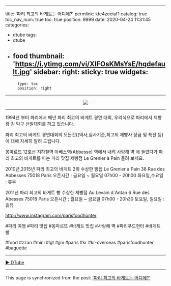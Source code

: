 
---
title: '파리 최고의 바게트는 어디에?'
permlink: kte4zoeiaf1
catalog: true
toc_nav_num: true
toc: true
position: 9999
date: 2020-04-24 11:31:45
categories:
- dtube
tags:
- dtube
- food
thumbnail: 'https://i.ytimg.com/vi/XlFOsKMsYsE/hqdefault.jpg'
sidebar:
    right:
        sticky: true
widgets:
    -
        type: toc
        position: right
---


<center><a href='https://d.tube/#!/v/parisfoodhunter/kte4zoeiaf1'><img src='https://i.ytimg.com/vi/XlFOsKMsYsE/hqdefault.jpg' ></a></center><hr>

1994년 부터 파리에서 매년 파리 최고의 바게트 경연 대회, 우리식으로 파리에서 제빵왕 김 탁구 선발대회를 하고 있습니다. 

파리 최고의 바게트 경연대회의 모든것((역사,심사기준,최고의 제빵사 상금 및 특전 등)에 대해 자세히 알려 드립니다. 

몽마르뜨 12호선 지하철역 아베스역(Abbesse) 역에서 내려 사랑해 벽 에 들렸다가 파리 최고의 바게트를 파는 파리 맛집 제빵점 Le Grenier à Pain 들려 보세요.

2010년,2015년 파리 최고의 바게트 2회 수상한 빵집 Le Grenier à Pain
38 Rue des Abbesses
75018 Paris
오픈시간 ; 금요일 ~ 월요일  07h00 - 20h00
화요일,수요일 : 휴무

2011년 파리 최고의 바게트 빵 수상한 제빵점 Au Levain d`Antan
6 Rue des Abesses
75018 Paris
오픈시간 ; 월요일 ~ 금요일  07h00 - 20h30
토요일, 일요일 : 휴뮤


http://www.instagram.com/parisfoodhunter

#파리 여행 #파리 맛집 #몽마르뜨 #바게트 맛집 #사랑해 벽 #파리푸드헌터 #바게트 빵

#food #zzan #mini #lgt #jjm #paris #kr #kr-overseas #parisfoodhunter #baguette

<hr><a href='https://d.tube/#!/v/parisfoodhunter/kte4zoeiaf1'> ▶️ DTube</a><br />

- - -

This page is synchronized from the post: ['파리 최고의 바게트는 어디에?'](https://steemit.com/@parisfoodhunter/kte4zoeiaf1)
